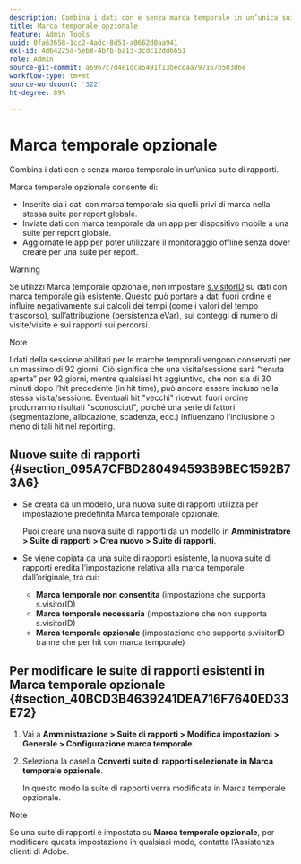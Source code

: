 ```yaml
---
description: Combina i dati con e senza marca temporale in un’unica suite di rapporti.
title: Marca temporale opzionale
feature: Admin Tools
uuid: 0fa63658-1cc2-4adc-8d51-a0662d0aa941
exl-id: 4d64225a-5eb8-4b7b-ba13-3cdc12dd6651
role: Admin
source-git-commit: a6967c7d4e1dca5491f13beccaa797167b503d6e
workflow-type: tm+mt
source-wordcount: '322'
ht-degree: 89%

---
```


# Marca temporale opzionale

Combina i dati con e senza marca temporale in un’unica suite di rapporti.

Marca temporale opzionale consente di:

* Inserite sia i dati con marca temporale sia quelli privi di marca nella stessa suite per report globale.
* Inviate dati con marca temporale da un app per dispositivo mobile a una suite per report globale.
* Aggiornate le app per poter utilizzare il monitoraggio offline senza dover creare per una suite per report.

>[!WARNING]
>
>Se utilizzi Marca temporale opzionale, non impostare [s.visitorID](/help/implement/vars/config-vars/visitorid.md) su dati con marca temporale già esistente. Questo può portare a dati fuori ordine e influire negativamente sui calcoli dei tempi (come i valori del tempo trascorso), sull’attribuzione (persistenza eVar), sui conteggi di numero di visite/visite e sui rapporti sui percorsi.

>[!NOTE]
>
>I dati della sessione abilitati per le marche temporali vengono conservati per un massimo di 92 giorni. Ciò significa che una visita/sessione sarà “tenuta aperta” per 92 giorni, mentre qualsiasi hit aggiuntivo, che non sia di 30 minuti dopo l’hit precedente (in hit time), può ancora essere incluso nella stessa visita/sessione. Eventuali hit &quot;vecchi&quot; ricevuti fuori ordine produrranno risultati &quot;sconosciuti&quot;, poiché una serie di fattori (segmentazione, allocazione, scadenza, ecc.) influenzano l’inclusione o meno di tali hit nel reporting.

## Nuove suite di rapporti {#section_095A7CFBD280494593B9BEC1592B73A6}

* Se creata da un modello, una nuova suite di rapporti utilizza per impostazione predefinita Marca temporale opzionale.

  Puoi creare una nuova suite di rapporti da un modello in **Amministratore > Suite di rapporti > Crea nuovo > Suite di rapporti**.
* Se viene copiata da una suite di rapporti esistente, la nuova suite di rapporti eredita l’impostazione relativa alla marca temporale dall’originale, tra cui:

   * **Marca temporale non consentita** (impostazione che supporta s.visitorID)
   * **Marca temporale necessaria** (impostazione che non supporta s.visitorID)
   * **Marca temporale opzionale** (impostazione che supporta s.visitorID tranne che per hit con marca temporale)

## Per modificare le suite di rapporti esistenti in Marca temporale opzionale {#section_40BCD3B4639241DEA716F7640ED33E72}

1. Vai a **Amministrazione > Suite di rapporti > Modifica impostazioni > Generale > Configurazione marca temporale**.
1. Seleziona la casella **Converti suite di rapporti selezionate in Marca temporale opzionale**.

   In questo modo la suite di rapporti verrà modificata in Marca temporale opzionale.

>[!NOTE]
>
>Se una suite di rapporti è impostata su **Marca temporale opzionale**, per modificare questa impostazione in qualsiasi modo, contatta l’Assistenza clienti di Adobe.
